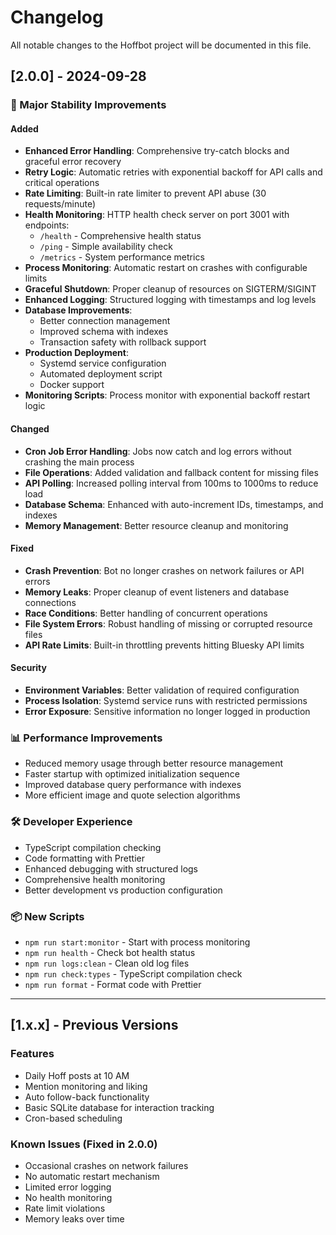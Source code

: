 # Changelog

All notable changes to the Hoffbot project will be documented in this file.

## [2.0.0] - 2024-09-28

### 🚀 Major Stability Improvements

#### Added
- **Enhanced Error Handling**: Comprehensive try-catch blocks and graceful error recovery
- **Retry Logic**: Automatic retries with exponential backoff for API calls and critical operations
- **Rate Limiting**: Built-in rate limiter to prevent API abuse (30 requests/minute)
- **Health Monitoring**: HTTP health check server on port 3001 with endpoints:
  - `/health` - Comprehensive health status
  - `/ping` - Simple availability check
  - `/metrics` - System performance metrics
- **Process Monitoring**: Automatic restart on crashes with configurable limits
- **Graceful Shutdown**: Proper cleanup of resources on SIGTERM/SIGINT
- **Enhanced Logging**: Structured logging with timestamps and log levels
- **Database Improvements**: 
  - Better connection management
  - Improved schema with indexes
  - Transaction safety with rollback support
- **Production Deployment**: 
  - Systemd service configuration
  - Automated deployment script
  - Docker support
- **Monitoring Scripts**: Process monitor with exponential backoff restart logic

#### Changed
- **Cron Job Error Handling**: Jobs now catch and log errors without crashing the main process
- **File Operations**: Added validation and fallback content for missing files
- **API Polling**: Increased polling interval from 100ms to 1000ms to reduce load
- **Database Schema**: Enhanced with auto-increment IDs, timestamps, and indexes
- **Memory Management**: Better resource cleanup and monitoring

#### Fixed
- **Crash Prevention**: Bot no longer crashes on network failures or API errors  
- **Memory Leaks**: Proper cleanup of event listeners and database connections
- **Race Conditions**: Better handling of concurrent operations
- **File System Errors**: Robust handling of missing or corrupted resource files
- **API Rate Limits**: Built-in throttling prevents hitting Bluesky API limits

#### Security
- **Environment Variables**: Better validation of required configuration
- **Process Isolation**: Systemd service runs with restricted permissions
- **Error Exposure**: Sensitive information no longer logged in production

### 📊 Performance Improvements
- Reduced memory usage through better resource management
- Faster startup with optimized initialization sequence
- Improved database query performance with indexes
- More efficient image and quote selection algorithms

### 🛠️ Developer Experience
- TypeScript compilation checking
- Code formatting with Prettier
- Enhanced debugging with structured logs
- Comprehensive health monitoring
- Better development vs production configuration

### 📦 New Scripts
- `npm run start:monitor` - Start with process monitoring
- `npm run health` - Check bot health status
- `npm run logs:clean` - Clean old log files
- `npm run check:types` - TypeScript compilation check
- `npm run format` - Format code with Prettier

---

## [1.x.x] - Previous Versions

### Features
- Daily Hoff posts at 10 AM
- Mention monitoring and liking
- Auto follow-back functionality
- Basic SQLite database for interaction tracking
- Cron-based scheduling

### Known Issues (Fixed in 2.0.0)
- Occasional crashes on network failures
- No automatic restart mechanism
- Limited error logging
- No health monitoring
- Rate limit violations
- Memory leaks over time